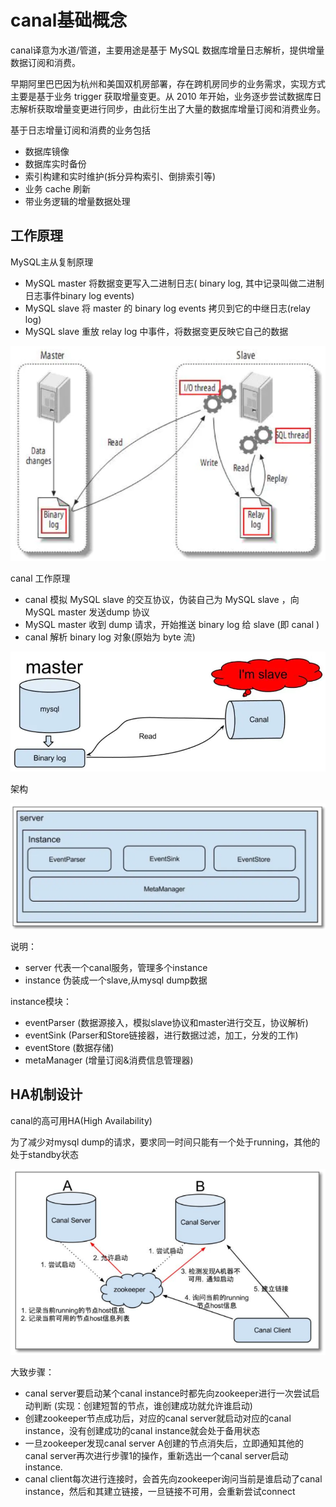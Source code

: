 # canal基础概念



canal译意为水道/管道，主要用途是基于 MySQL 数据库增量日志解析，提供增量数据订阅和消费。


早期阿里巴巴因为杭州和美国双机房部署，存在跨机房同步的业务需求，实现方式主要是基于业务 trigger 获取增量变更。从 2010 年开始，业务逐步尝试数据库日志解析获取增量变更进行同步，由此衍生出了大量的数据库增量订阅和消费业务。

基于日志增量订阅和消费的业务包括

- 数据库镜像
- 数据库实时备份
- 索引构建和实时维护(拆分异构索引、倒排索引等)
- 业务 cache 刷新
- 带业务逻辑的增量数据处理





## 工作原理

MySQL主从复制原理

- MySQL master 将数据变更写入二进制日志( binary log, 其中记录叫做二进制日志事件binary log events)
- MySQL slave 将 master 的 binary log events 拷贝到它的中继日志(relay log)
- MySQL slave 重放 relay log 中事件，将数据变更反映它自己的数据

![alt text](canal基础概念/mysql主从复制.png)



canal 工作原理

- canal 模拟 MySQL slave 的交互协议，伪装自己为 MySQL slave ，向 MySQL master 发送dump 协议
- MySQL master 收到 dump 请求，开始推送 binary log 给 slave (即 canal )
- canal 解析 binary log 对象(原始为 byte 流)

![alt text](canal基础概念/canal基本原理.png)




架构

![alt text](canal基础概念/canal架构.png)

说明：

- server 代表一个canal服务，管理多个instance
- instance 伪装成一个slave,从mysql dump数据

instance模块：

- eventParser (数据源接入，模拟slave协议和master进行交互，协议解析)
- eventSink (Parser和Store链接器，进行数据过滤，加工，分发的工作)
- eventStore (数据存储)
- metaManager (增量订阅&消费信息管理器)





## HA机制设计


canal的高可用HA(High Availability)

为了减少对mysql dump的请求，要求同一时间只能有一个处于running，其他的处于standby状态

![alt text](canal基础概念/canal_ha.png)

大致步骤：

- canal server要启动某个canal instance时都先向zookeeper进行一次尝试启动判断 (实现：创建短暂的节点，谁创建成功就允许谁启动)
- 创建zookeeper节点成功后，对应的canal server就启动对应的canal instance，没有创建成功的canal instance就会处于备用状态
- 一旦zookeeper发现canal server A创建的节点消失后，立即通知其他的canal server再次进行步骤1的操作，重新选出一个canal server启动instance.
- canal client每次进行连接时，会首先向zookeeper询问当前是谁启动了canal instance，然后和其建立链接，一旦链接不可用，会重新尝试connect








